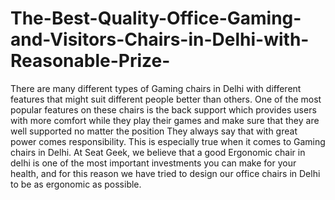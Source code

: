# The-Best-Quality-Office-Gaming-and-Visitors-Chairs-in-Delhi-with-Reasonable-Prize-
There are many different types of Gaming chairs in Delhi with different features that might suit different people better than others. One of the most popular features on these chairs is the back support which provides users with more comfort while they play their games and make sure that they are well supported no matter the position They always say that with great power comes responsibility. This is especially true when it comes to Gaming chairs in Delhi. At Seat Geek, we believe that a good Ergonomic chair in delhi  is one of the most important investments you can make for your health, and for this reason we have tried to design our office chairs in Delhi to be as ergonomic as possible.
